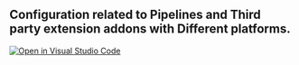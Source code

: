 ## Configuration related to Pipelines and Third party extension addons with Different platforms.
[![Open in Visual Studio Code](https://open.vscode.dev/badges/open-in-vscode.svg)](https://open.vscode.dev/meet86/configuration-readme)

